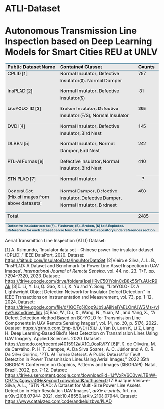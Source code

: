 # ATLI-Dataset
# Autonomous Transmission Line Inspection based on Deep Learning Models for Smart Cities REU at UNLV 
![My Image](https://github.com/oscartsai2620/ATLI-Dataset/blob/main/table.png)

Aerial Transmittion Line Inspection (ATLI) Dataset:

[1] A. Raimundo, “Insulator data set - Chinese power line insulator dataset (CPLID),” IEEE DataPort, 2020. Dataset: https://github.com/InsulatorData/InsulatorDataSet
[2]Vieira e Silva, A. L. B., “InsPLAD: A Dataset and Benchmark for Power Line Asset Inspection in UAV Images”, <i>International Journal of Remote Sensing</i>, vol. 44, no. 23, T+F, pp. 7294–7320, 2023. Dataset: https://drive.google.com/drive/folders/1psHiRyl7501YolnCcB8k55rTuAUcR9Ak
[3]D. Li, Y. Lu, Q. Gao, X. Li, X. Yu and Y. Song, "LiteYOLO-ID: A Lightweight Object Detection Network for Insulator Defect Detection," in IEEE Transactions on Instrumentation and Measurement, vol. 73, pp. 1-12, 2024. Dataset: https://drive.google.com/file/d/1QOFg5iCop9Jb9uAjiNelYvELOmUWGMs-/view?usp=drive_link
[4]Bao, W., Du, X., Wang, N., Yuan, M., and Yang, X., “A Defect Detection Method Based on BC-YOLO for Transmission Line Components in UAV Remote Sensing Images”, vol. 14, no. 20, p. 5176, 2022. Dataset: https://github.com/Emp-8/DVDI
[5]Li J, Yan D, Luan K, Li Z, Liang H. Deep Learning-Based Bird's Nest Detection on Transmission Lines Using UAV Imagery. Applied Sciences. 2020. Dataset: https://zenodo.org/records/4015912#.X1O_0osRVPY
[6]F. S. de Oliveira, M. de Carvalho, P. H. T. Campos, A. Da Silva Soares, A. C. Júnior and A. C. R. Da Silva Quirino, "PTL-AI Furnas Dataset: A Public Dataset for Fault Detection in Power Transmission Lines Using Aerial Images," 2022 35th SIBGRAPI Conference on Graphics, Patterns and Images (SIBGRAPI), Natal, Brazil, 2022, pp. 7-12. Dataset: https://drive.usercontent.google.com/download?id=1JfVxRV6C0vwLTBhW-C97fwj4gawraGHe&export=download&authuser=0
[7]Buarque Vieira-e-Silva, A. L., “STN PLAD: A Dataset for Multi-Size Power Line Assets Detection in High-Resolution UAV Images”, <i>arXiv e-prints</i>, Art. no. arXiv:2108.07944, 2021. doi:10.48550/arXiv.2108.07944. Dataset: https://www.catalyzex.com/code/andreluizbvs/PLAD




